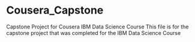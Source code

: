 # Cousera_Capstone
Capstone Project for Cousera IBM Data Science Course
This file is for the capstone project that was completed for the IBM Data Science Course
